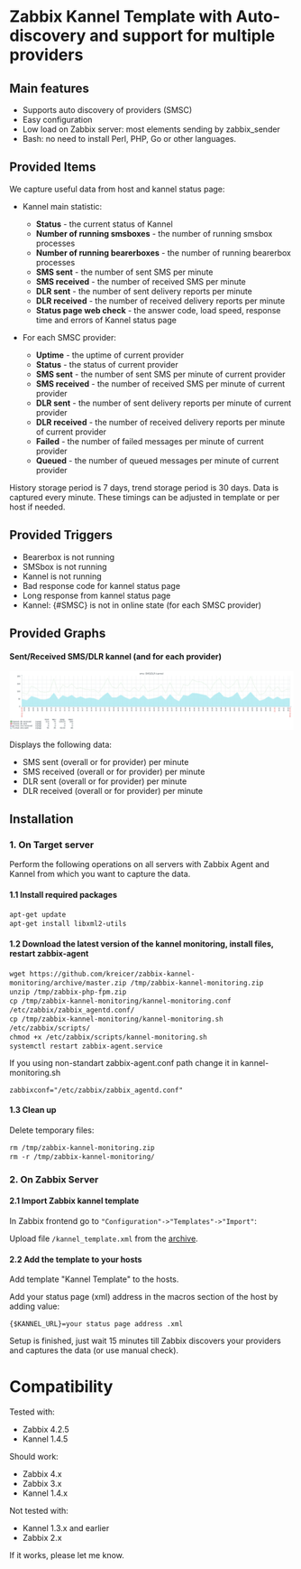 # Zabbix Kannel Template with Auto-discovery and support for multiple providers

## Main features

- Supports auto discovery of providers (SMSC)
- Easy configuration
- Low load on Zabbix server: most elements sending by zabbix_sender
- Bash: no need to install Perl, PHP, Go or other languages. 

## Provided Items
We capture useful data from host and kannel status page:

- Kannel main statistic:

    - **Status** - the current status of Kannel
	- **Number of running smsboxes** - the number of running smsbox processes
	- **Number of running bearerboxes** - the number of running bearerbox processes
	- **SMS sent** - the number of sent SMS per minute
	- **SMS received** - the number of received SMS per minute
	- **DLR sent** - the number of sent delivery reports per minute
	- **DLR received** - the number of received delivery reports per minute
	- **Status page web check** - the answer code, load speed, response time and errors of Kannel status page

- For each SMSC provider:

    - **Uptime** - the uptime of current provider
    - **Status** - the status of current provider
	- **SMS sent** - the number of sent SMS per minute of current provider
	- **SMS received** - the number of received SMS per minute of current provider
	- **DLR sent** - the number of sent delivery reports per minute of current provider
	- **DLR received** - the number of received delivery reports per minute of current provider
	- **Failed** - the number of failed messages per minute of current provider
	- **Queued** - the number of queued messages per minute of current provider

History storage period is 7 days, trend storage period is 30 days.
Data is captured every minute.
These timings can be adjusted in template or per host if needed.

## Provided Triggers

- Bearerbox is not running
- SMSbox is not running
- Kannel is not running
- Bad response code for kannel status page
- Long response from kannel status page
- Kannel: {#SMSC} is not in online state (for each SMSC provider)

## Provided Graphs
#### Sent/Received SMS/DLR kannel (and for each provider)
![Zabbix Kannel Graph](https://github.com/kreicer/zabbix-kannel-monitoring/raw/master/img/graph1.png)

Displays the following data:

- SMS sent (overall or for provider) per minute
- SMS received (overall or for provider) per minute
- DLR sent (overall or for provider) per minute
- DLR received (overall or for provider) per minute
    
## Installation

### 1. On Target server
Perform the following operations on all servers with Zabbix Agent and Kannel from which you want to capture the data.

#### 1.1 Install required packages

```console
apt-get update
apt-get install libxml2-utils
```

#### 1.2 Download the latest version of the kannel monitoring, install files, restart zabbix-agent

```console
wget https://github.com/kreicer/zabbix-kannel-monitoring/archive/master.zip /tmp/zabbix-kannel-monitoring.zip
unzip /tmp/zabbix-php-fpm.zip
cp /tmp/zabbix-kannel-monitoring/kannel-monitoring.conf /etc/zabbix/zabbix_agentd.conf/
cp /tmp/zabbix-kannel-monitoring/kannel-monitoring.sh /etc/zabbix/scripts/
chmod +x /etc/zabbix/scripts/kannel-monitoring.sh
systemctl restart zabbix-agent.service
```

If you using non-standart zabbix-agent.conf path change it in kannel-monitoring.sh

```console
zabbixconf="/etc/zabbix/zabbix_agentd.conf"
```

#### 1.3 Clean up
Delete temporary files:

```console
rm /tmp/zabbix-kannel-monitoring.zip
rm -r /tmp/zabbix-kannel-monitoring/
```

### 2. On Zabbix Server
#### 2.1 Import Zabbix kannel template
In Zabbix frontend go to `"Configuration"->"Templates"->"Import"`:

Upload file `/kannel_template.xml` from the [archive](https://github.com/kreicer/zabbix-kannel-monitoring/archive/master.zip).

#### 2.2 Add the template to your hosts
Add template "Kannel Template" to the hosts.

Add your status page (xml) address in the macros section of the host by adding value:

```
{$KANNEL_URL}=your status page address .xml
```

Setup is finished, just wait 15 minutes till Zabbix discovers your providers and captures the data (or use manual check).

# Compatibility
Tested with:
- Zabbix 4.2.5
- Kannel 1.4.5

Should work:
- Zabbix 4.x
- Zabbix 3.x
- Kannel 1.4.x

Not tested with:
- Kannel 1.3.x and earlier
- Zabbix 2.x

If it works, please let me know. 